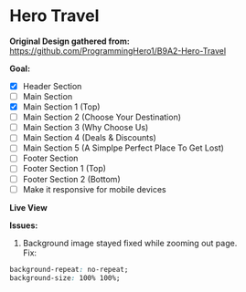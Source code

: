 # Hero Travel

**Original Design gathered from:** <br>
<https://github.com/ProgrammingHero1/B9A2-Hero-Travel>


**Goal:**
- [x] Header Section
- [ ] Main Section
- [x] Main Section 1 (Top)
- [ ] Main Section 2 (Choose Your Destination)
- [ ] Main Section 3 (Why Choose Us)
- [ ] Main Section 4 (Deals & Discounts)
- [ ] Main Section 5 (A Simplpe Perfect Place To Get Lost)
- [ ] Footer Section
- [ ] Footer Section 1 (Top)
- [ ] Footer Section 2 (Bottom)
- [ ] Make it responsive for mobile devices
 
**Live View** <br>


**Issues:**
1. Background image stayed fixed while zooming out page. <br>
Fix:
```css
background-repeat: no-repeat;
background-size: 100% 100%;
```